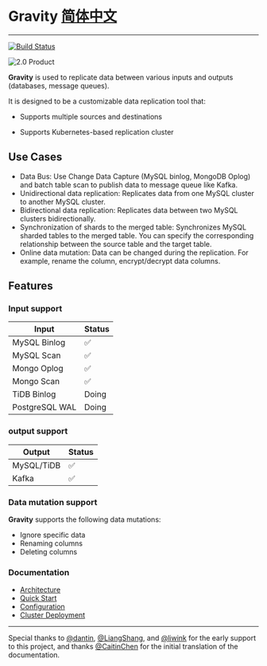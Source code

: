 # **Gravity** [简体中文](./README-cn.md)
-------------------------
[![Build Status](https://travis-ci.org/moiot/gravity.svg?branch=master)](https://travis-ci.org/moiot/gravity)

![2.0 Product](docs/2.0/product.png)

**Gravity** is used to replicate data between various inputs and outputs (databases, message queues).

It is designed to be a customizable data replication tool that:

- Supports multiple sources and destinations

- Supports Kubernetes-based replication cluster

## Use Cases

- Data Bus: Use Change Data Capture (MySQL binlog, MongoDB Oplog) and batch table scan to publish data to message queue like Kafka.
- Unidirectional data replication: Replicates data from one MySQL cluster to another MySQL cluster.
- Bidirectional data replication: Replicates data between two MySQL clusters bidirectionally.
- Synchronization of shards to the merged table: Synchronizes MySQL sharded tables to the merged table. You can specify the corresponding relationship between the source table and the target table.
- Online data mutation: Data can be changed during the replication. For example, rename the column, encrypt/decrypt data columns. 
## Features

### Input support

| Input | Status  |
|---|---|
|  MySQL Binlog | ✅  | 
|  MySQL Scan |  ✅ |   
|  Mongo Oplog | ✅  | 
|  Mongo Scan | ✅  | 
|  TiDB Binlog | Doing  |
|  PostgreSQL WAL | Doing  |


### output support


| Output | Status  |
|---|---|
|  MySQL/TiDB | ✅  | 
|  Kafka |  ✅ |   


### Data mutation support

**Gravity** supports the following data mutations:

- Ignore specific data
- Renaming columns
- Deleting columns

### Documentation

- [Architecture](docs/2.0/00-arch-en.md)
- [Quick Start](docs/2.0/01-quick-start-en.md)
- [Configuration](docs/2.0/02-config-index-en.md)
- [Cluster Deployment](https://github.com/moiot/gravity-operator)

-----------

Special thanks to [@dantin](https://github.com/dantin), [@LiangShang](https://github.com/liangshang), and [@liwink](https://github.com/liwink) for the early support to this project, and thanks [@CaitinChen](https://github.com/CaitinChen) for the initial translation of the documentation.